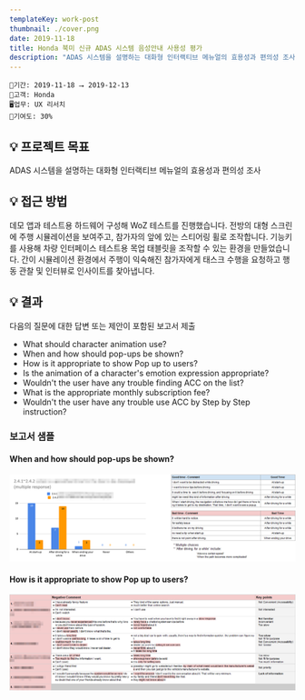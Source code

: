 ```yaml
---
templateKey: work-post
thumbnail: ./cover.png
date: 2019-11-18
title: Honda 북미 신규 ADAS 시스템 음성안내 사용성 평가
description: "ADAS 시스템을 설명하는 대화형 인터랙티브 메뉴얼의 효용성과 편의성 조사"
---
```

```
📅기간: 2019-11-18 ⭢ 2019-12-13
🤝고객: Honda
🖥️업무: UX 리서치
🎯기여도: 30%
```

## 💡 프로젝트 목표
ADAS 시스템을 설명하는 대화형 인터랙티브 메뉴얼의 효용성과 편의성 조사

## 💡 접근 방법
데모 앱과 테스트용 하드웨어 구성해 WoZ 테스트를 진행했습니다. 전방의 대형 스크린에 주행 시뮬레이션을 보여주고, 참가자의 앞에 있는 스티어링 휠로 조작합니다. 기능키를 사용해 차량 인터페이스 테스트용 목업 태블릿을 조작할 수 있는 환경을 만들었습니다.
간이 시뮬레이션 환경에서 주행이 익숙해진 참가자에게 태스크 수행을 요청하고 행동 관찰 및 인터뷰로 인사이트를 찾아냅니다.

## 💡 결과
다음의 질문에 대한 답변 또는 제안이 포함된 보고서 제출

- What should character animation use?
- When and how should pop-ups be shown?
- How is it appropriate to show Pop up to users?
- Is the animation of a character's emotion expression appropriate?
- Wouldn't the user have any trouble finding ACC on the list?
- What is the appropriate monthly subscription fee?
- Wouldn't the user have any trouble use ACC by Step by Step instruction?

### 보고서 샘플
#### When and how should pop-ups be shown?
![When and how should pop-ups be shown?](./UX-Study-Honda-NA-001.png)
#### How is it appropriate to show Pop up to users?
![How is it appropriate to show Pop up to users?](./UX-Study-Honda-NA-002.png)
